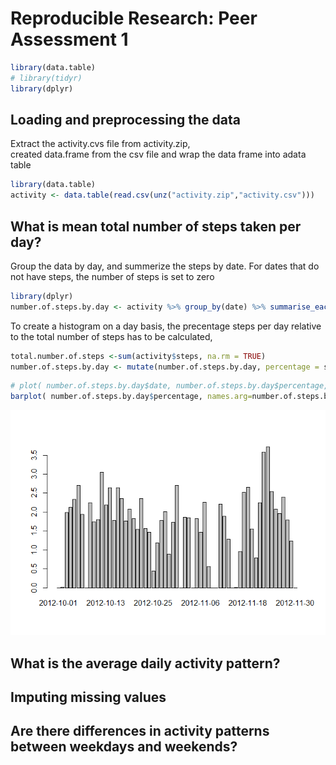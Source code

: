 # Reproducible Research: Peer Assessment 1


```r
library(data.table)
# library(tidyr)
library(dplyr)
```
## Loading and preprocessing the data

Extract the activity.cvs file from activity.zip,  
created data.frame from the csv file and wrap the data frame into adata table

```r
library(data.table)
activity <- data.table(read.csv(unz("activity.zip","activity.csv")))
```

## What is mean total number of steps taken per day?

Group the data by day, and summerize the steps by date. 
For dates that do not have steps, the number of steps is set to zero

```r
library(dplyr)
number.of.steps.by.day <- activity %>% group_by(date) %>% summarise_each(funs(sum(., na.rm = TRUE)), steps)
```

To create a histogram on a day basis, the precentage steps per day relative to the total number of steps has to be calculated, 

```r
total.number.of.steps <-sum(activity$steps, na.rm = TRUE)
number.of.steps.by.day <- mutate(number.of.steps.by.day, percentage = steps / total.number.of.steps * 100)
```


```r
# plot( number.of.steps.by.day$date, number.of.steps.by.day$percentage, type="h")
barplot( number.of.steps.by.day$percentage, names.arg=number.of.steps.by.day$date)
```

![](PA1_template_files/figure-html/unnamed-chunk-3-1.png) 

## What is the average daily activity pattern?



## Imputing missing values



## Are there differences in activity patterns between weekdays and weekends?

